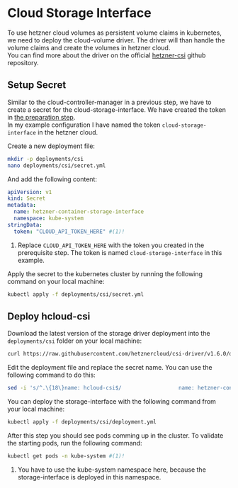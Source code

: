 # Cloud Storage Interface
To use hetzner cloud volumes as persistent volume claims in kubernetes, we need to deploy the cloud-volume driver. The driver will than handle the volume claims and create the volumes in hetzner cloud.  
You can find more about the driver on the official [hetzner-csi](https://github.com/hetznercloud/csi-driver) github repository. 

## Setup Secret
Similar to the cloud-controller-manager in a previous step, we have to create a secret for the cloud-storage-interface. 
We have created the token in [the preparation step](../../prerequisites/hetzner/#create-api-tokens).  
In my example configuration I have named the token `cloud-storage-interface` in the hetzner cloud. 

Create a new deployment file:
```bash
mkdir -p deployments/csi
nano deployments/csi/secret.yml
```

And add the following content:
```yaml linenums="1"
apiVersion: v1
kind: Secret
metadata:
  name: hetzner-container-storage-interface
  namespace: kube-system
stringData:
  token: "CLOUD_API_TOKEN_HERE" #(1)!
```

1. Replace `CLOUD_API_TOKEN_HERE` with the token you created in the prerequisite step. The token is named `cloud-storage-interface` in this example.

Apply the secret to the kubernetes cluster by running the following command on your local machine:
```bash
kubectl apply -f deployments/csi/secret.yml
```

## Deploy hcloud-csi
Download the latest version of the storage driver deployment into the `deployments/csi` folder on your local machine:
```bash
curl https://raw.githubusercontent.com/hetznercloud/csi-driver/v1.6.0/deploy/kubernetes/hcloud-csi.yml --create-dirs -L -o deployments/csi/deployment.yml
```

Edit the deployment file and replace the secret name. You can use the following command to do this:
```bash
sed -i 's/^.\{18\}name: hcloud-csi$/                  name: hetzner-container-storage-interface/' deployments/csi/deployment.yml
```

You can deploy the storage-interface with the following command from your local machine:
```bash
kubectl apply -f deployments/csi/deployment.yml
```

After this step you should see pods comming up in the cluster. To validate the starting pods, run the following command:
```bash
kubectl get pods -n kube-system #(1)!
```

1. You have to use the kube-system namespace here, because the storage-interface is deployed in this namespace.